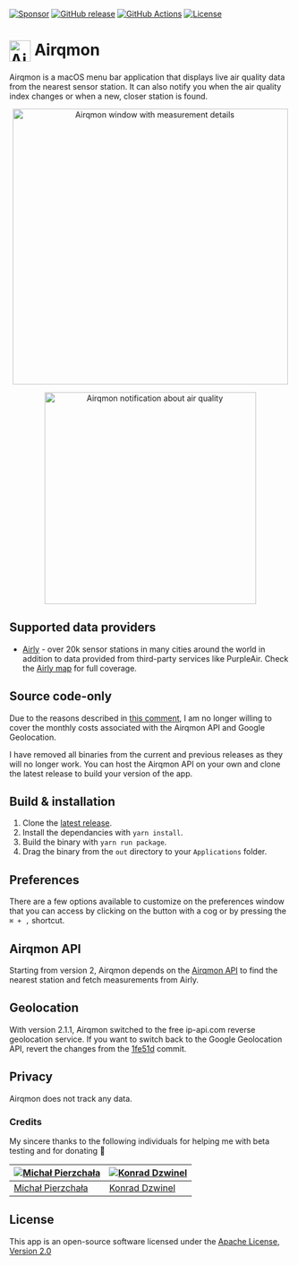 [![Sponsor][sponsor-badge]][sponsor]
[![GitHub release][badge-github-release]][airqmon-latest-release]
[![GitHub Actions][badge-gh-actions]][gh-actions]
[![License][badge-license]][license]

# <img src="https://user-images.githubusercontent.com/1029142/32918679-7336704a-cb23-11e7-92b2-d8a7f2588055.png" width="38px" alt="Airqmon icon" align="top" /> Airqmon

Airqmon is a macOS menu bar application that displays live air quality data from the nearest sensor station. It can also notify you when the air quality index changes or when a new, closer station is found.

<p align="center">
  <img width="492" align="center" alt="Airqmon window with measurement details" src="https://github.com/jsynowiec/airqmon/raw/gh-pages/assets/airqmon-overview%402x.png" />
</p>

<p align="center">
  <img src="https://user-images.githubusercontent.com/1029142/36537429-674931ba-17d0-11e8-88ee-c246226c1053.png" width="378px" align="center" alt="Airqmon notification about air quality" />
</p>

## Supported data providers

- [Airly][airly] - over 20k sensor stations in many cities around the world in addition to data provided from third-party services like PurpleAir. Check the [Airly map][airly-map] for full coverage.

## Source code-only

Due to the reasons described in [this comment](https://github.com/jsynowiec/airqmon/issues/50#issuecomment-1008751034), I am no longer willing to cover the monthly costs associated with the Airqmon API and Google Geolocation.

I have removed all binaries from the current and previous releases as they will no longer work. You can host the Airqmon API on your own and clone the latest release to build your version of the app.

## Build & installation

1. Clone the [latest release][airqmon-latest-release].
2. Install the dependancies with `yarn install`.
3. Build the binary with `yarn run package`.
4. Drag the binary from the `out` directory to your `Applications` folder.

## Preferences

There are a few options available to customize on the preferences window that you can access by clicking on the button with a cog or by pressing the `⌘ + ,` shortcut.

## Airqmon API

Starting from version 2, Airqmon depends on the [Airqmon API][airqmon-api] to find the nearest station and fetch measurements from Airly.

## Geolocation

With version 2.1.1, Airqmon switched to the free ip-api.com reverse geolocation service. If you want to switch back to the Google Geolocation API, revert the changes from the [1fe51d](https://github.com/jsynowiec/airqmon/commit/1fe51d966f15caeeca1e6385d01b96c6e266210c) commit.

## Privacy

Airqmon does not track any data.

### Credits

My sincere thanks to the following individuals for helping me with beta testing and for donating 🙏

| [![Michał Pierzchała](https://github.com/thymikee.png?size=50)](https://github.com/thymikee) | [![Konrad Dzwinel](https://github.com/kdzwinel.png?size=50)](https://github.com/kdzwinel) |
| -------------------------------------------------------------------------------------------- | ----------------------------------------------------------------------------------------- |
| [Michał Pierzchała](https://github.com/thymikee)                                             | [Konrad Dzwinel](https://github.com/kdzwinel)                                             |

## License

This app is an open-source software licensed under the [Apache License, Version 2.0][license]

[license]: https://raw.githubusercontent.com/jsynowiec/airqmon/main/LICENSE
[airqmon-latest-release]: https://github.com/jsynowiec/airqmon/releases/latest
[airqmon-api]: https://github.com/jsynowiec/airqmon-api
[gh-actions]: https://actions-badge.atrox.dev/jsynowiec/airqmon/goto?ref=main
[badge-github-release]: https://img.shields.io/github/release/jsynowiec/airqmon.svg
[badge-license]: https://img.shields.io/github/license/jsynowiec/airqmon.svg
[badge-gh-actions]: https://img.shields.io/endpoint.svg?url=https%3A%2F%2Factions-badge.atrox.dev%2Fjsynowiec%2Fairqmon%2Fbadge%3Fref%3Dmain&style=flat
[airly]: https://airly.eu/
[airly-map]: https://airly.org/map/en/
[airly-pricing]: https://airly.org/en/pricing/airly-api/
[sponsor-badge]: https://img.shields.io/badge/♥-Sponsor-fc0fb5.svg
[sponsor]: https://github.com/sponsors/jsynowiec
